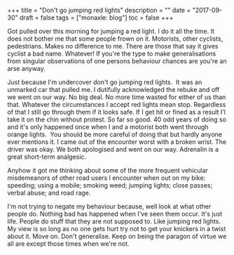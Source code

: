 +++
title = "Don't go jumping red lights"
description = ""
date = "2017-09-30"
draft = false
tags = ["monaxle: blog"]
toc = false
+++

Got pulled over this morning for jumping a red light. I do it all the time. It does not bother me that some people frown on it. Motorists, other cyclists, pedestrians. Makes no difference to me. There are those that say it gives cyclist a bad name. Whatever! If you're the type to make generalisations from singular observations of one persons behaviour chances are you're an arse anyway. 

Just because I'm undercover don't go jumping red lights.  It was an unmarked car that pulled me. I dutifully acknowledged the rebuke and off we went on our way. No big deal. No more time wasted for either of us than that. Whatever the circumstances I accept red lights mean stop. Regardless of that I still go through them if it looks safe. If I get hit or fined as a result I'l take it on the chin without protest. So far so good. 40 odd years of doing so and it's only happened once when I and a motorist both went through orange lights.  You should be more careful of doing that but hardly anyone ever mentions it. I came out of the encounter worst with a broken wrist. The driver was okay. We both apologised and went on our way. Adrenalin is a great short-term analgesic.  

Anyhow it got me thinking about some of the more frequent vehicular misdemeanors of other road users I encounter when out on my bike: speeding; using a mobile; smoking weed; jumping lights; close passes; verbal abuse; and road rage. 

I'm not trying to negate my behaviour because, well look at what other people do. Nothing bad has happened when I've seen them occur. It's just life. People do stuff that they are not supposed to. Like jumping red lights. My view is so long as no one gets hurt try not to get your knickers in a twist about it. Move on. Don't generalise. Keep on being the paragon of virtue we all are except those times when we're not.